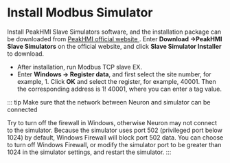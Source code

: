 # Install Modbus Simulator

Install PeakHMI Slave Simulators software, and the installation package can be downloaded from [PeakHMI official website ](https://hmisys.com). Enter **Download ->PeakHMI Slave Simulators** on the official website, and click **Slave Simulator Installer** to download.

* After installation, run Modbus TCP slave EX. 
* Enter **Windows -> Register data**, and first select the site number, for example, 1. Click **OK** and select the register, for example, 40001. Then the corresponding address is 1! 40001, where you can enter a tag value.

::: tip
Make sure that the network between Neuron and simulator can be connected

Try to turn off the firewall in Windows, otherwise Neuron may not connect to the simulator.
Because the simulator uses port 502 (privileged port below 1024) by default, Windows Firewall will block port 502 data. You can choose to turn off Windows Firewall, or modify the simulator port to be greater than 1024 in the simulator settings, and restart the simulator.
:::